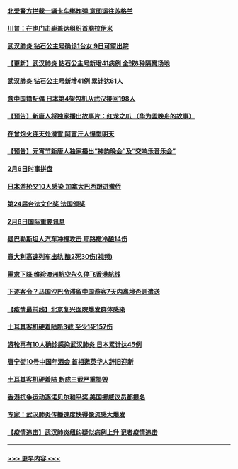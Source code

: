 #### [北爱警方拦截一辆卡车绑炸弹 意图运往苏格兰](../pages/prog202/a102771609.md?t=02071844) 
#### [川普：在也门击毙盖达组织首脑拉伊米](../pages/prog202/a102771528.md?t=02071844) 
#### [武汉肺炎 钻石公主号确诊1台女 9日可望出院](../pages/prog202/a102771518.md?t=02071844) 
#### [【更新】武汉肺炎 钻石公主号新增41病例 全球8种隔离场地](../pages/prog202/a102770740.md?t=02071844) 
#### [武汉肺炎 钻石公主号新增41例 累计达61人](../pages/prog202/a102771486.md?t=02071844) 
#### [含中国籍配偶 日本第4架包机从武汉接回198人](../pages/prog202/a102771472.md?t=02071844) 
#### [【预告】新唐人将独家播出故事片：红龙之爪 （华为孟晚舟的故事）](../pages/prog202/a102767728.md?t=02071844) 
#### [在曾炮火连天处滑雪 阿富汗人憧憬明天](../pages/prog202/a102771290.md?t=02071844) 
#### [【预告】元宵节新唐人独家播出“神韵晚会”及“交响乐音乐会”](../pages/prog202/a102767674.md?t=02071844) 
#### [2月6日时事拼盘](../pages/prog202/a102771225.md?t=02071844) 
#### [日本游轮又10人感染 加拿大巴西跟进撤侨](../pages/prog202/a102771084.md?t=02071844) 
#### [第24届台法文化奖 法国颁奖](../pages/prog202/a102771032.md?t=02071844) 
#### [2月6日国际重要讯息](../pages/prog202/a102770794.md?t=02071844) 
#### [疑巴勒斯坦人汽车冲撞攻击 耶路撒冷酿14伤](../pages/prog202/a102770586.md?t=02071844) 
#### [意大利高速列车出轨 酿2死30伤(视频)](../pages/prog202/a102770762.md?t=02071844) 
#### [需求下降 维珍澳洲航空永久停飞香港航线](../pages/prog202/a102770751.md?t=02071844) 
#### [下逐客令？马国沙巴令滞留中国游客7天内离境否则遣送](../pages/prog202/a102770640.md?t=02071844) 
#### [【疫情最前线】北京复兴医院爆发群体感染](../pages/prog202/a102770602.md?t=02071844) 
#### [土耳其客机硬着陆断3截 至少1死157伤](../pages/prog202/a102770508.md?t=02071844) 
#### [游轮再有10人确诊感染武汉肺炎 日本累计达45例](../pages/prog202/a102770476.md?t=02071844) 
#### [唐宁街10号中国年酒会 首相邀英华人辞旧迎新](../pages/prog202/a102770458.md?t=02071844) 
#### [土耳其客机硬着陆 断成三截严重损毁](../pages/prog202/a102770239.md?t=02071844) 
#### [香港抗争运动逐诺贝尔和平奖 美国挪威议员都提名](../pages/prog202/a102770390.md?t=02071844) 
#### [专家：武汉肺炎传播速度快得像流感大爆发](../pages/prog202/a102770132.md?t=02071844) 
#### [【疫情追击】武汉肺炎纽约疑似病例上升 记者疫情追击](../pages/prog202/a102770000.md?t=02071844) 

----
#### [ >>> 更早内容 <<< ](../indexes/prog202-earlier.md)
